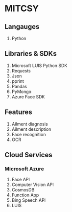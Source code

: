 # MITCSY

## Langauges
1. Python

## Libraries & SDKs
1. Microsoft LUIS Python SDK
2. Requests
3. Json
4. pprint
5. Pandas
6. PyMongo
7. Azure Face SDK

## Features
1. Ailment diagnosis
2. Ailment description
3. Face recognition
4. OCR

## Cloud Services

### Microsoft Azure
1. Face API
2. Computer Vision API
3. CosmosDB
4. Function App
5. Bing Speech API
6. LUIS
